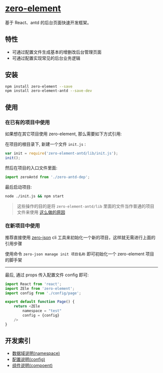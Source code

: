 # [zero-element](https://github.com/kequandian/zero-element)

基于 React、antd 的后台页面快速开发框架。

## 特性

- 可通过配置文件生成基本的增删改后台管理页面
- 可通过配置实现常见的后台业务逻辑

## 安装

```bash
npm install zero-element --save
npm install zero-element-antd --save-dev
```

## 使用

### 在已有的项目中使用

如果想在其它项目使用 zero-element, 那么需要如下方式引用:

在项目的根目录下, 新建一个文件 `init.js` :

```javascript
var init = require('zero-element-antd/lib/init.js');
init();
```

然后在项目的入口文件里面:

```javascript
import zeroAntd from './zero-antd-dep';
```

最后启动项目:

```bash
node ./init.js && npm start
```

> 这些操作的目的是将 `zero-element-antd/lib` 里面的文件当作普通的项目文件来使用 [这么做的原因](https://github.com/webpack/webpack/issues/10722#issuecomment-629619174)

### 在新项目中使用

推荐直接使用 [zero-json](https://github.com/kequandian/zero-json) cli 工具来初始化一个新的项目，这样就无需进行上面的引用步骤

使用命令 `zero-json manage init 项目名称` 即可初始化一个 zero-element 项目的脚手架

--------------------------------------------------------------------------------

最后, 通过 props 传入配置文件 config 即可:

```javascript
import React from 'react';
import ZEle from 'zero-element';
import config from './config/page';

export default function Page() {
    return <ZEle
        namespace = "test"
        config = {config}
    />
}
```

## 开发索引

- [数据域说明(namespace)](./ZEle%20namespace/README.md)
- [配置说明(config)](./ZEle%20config/config.md)
- [组件说明(compoent)](./ZEle%20config/component.md)
